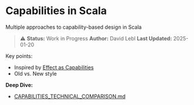 # Capabilities in Scala
Multiple approaches to capability-based design in Scala

> ⚠️ **Status:** Work in Progress
> **Author:** David Lebl
> **Last Updated:** 2025-01-20


Key points:
- Inspired by [Effect as Capabilities](https://nrinaudo.github.io/articles/capabilities.html)
- Old vs. New style


**Deep Dive:** 
- [CAPABILITIES_TECHNICAL_COMPARISON.md](CAPABILITIES_TECHNICAL_COMPARISON.md)

